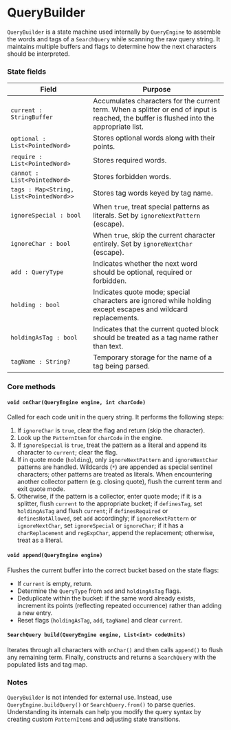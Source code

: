 # QueryBuilder

`QueryBuilder` is a state machine used internally by `QueryEngine` to assemble the words and tags of a `SearchQuery` while scanning the raw query string.  It maintains multiple buffers and flags to determine how the next characters should be interpreted.

### State fields

| Field | Purpose |
|-------|---------|
| `current : StringBuffer` | Accumulates characters for the current term.  When a splitter or end of input is reached, the buffer is flushed into the appropriate list. |
| `optional : List<PointedWord>` | Stores optional words along with their points. |
| `require : List<PointedWord>` | Stores required words. |
| `cannot : List<PointedWord>` | Stores forbidden words. |
| `tags : Map<String, List<PointedWord>>` | Stores tag words keyed by tag name. |
| `ignoreSpecial : bool` | When `true`, treat special patterns as literals.  Set by `ignoreNextPattern` (escape). |
| `ignoreChar : bool` | When `true`, skip the current character entirely.  Set by `ignoreNextChar` (escape). |
| `add : QueryType` | Indicates whether the next word should be optional, required or forbidden. |
| `holding : bool` | Indicates quote mode; special characters are ignored while holding except escapes and wildcard replacements. |
| `holdingAsTag : bool` | Indicates that the current quoted block should be treated as a tag name rather than text. |
| `tagName : String?` | Temporary storage for the name of a tag being parsed. |

### Core methods

#### `void onChar(QueryEngine engine, int charCode)`

Called for each code unit in the query string.  It performs the following steps:

1. If `ignoreChar` is `true`, clear the flag and return (skip the character).
2. Look up the `PatternItem` for `charCode` in the engine.
3. If `ignoreSpecial` is `true`, treat the pattern as a literal and append its character to `current`; clear the flag.
4. If in quote mode (`holding`), only `ignoreNextPattern` and `ignoreNextChar` patterns are handled.  Wildcards (`*`) are appended as special sentinel characters; other patterns are treated as literals.  When encountering another collector pattern (e.g. closing quote), flush the current term and exit quote mode.
5. Otherwise, if the pattern is a collector, enter quote mode; if it is a splitter, flush `current` to the appropriate bucket; if `definesTag`, set `holdingAsTag` and flush `current`; if `definesRequired` or `definesNotAllowed`, set `add` accordingly; if `ignoreNextPattern` or `ignoreNextChar`, set `ignoreSpecial` or `ignoreChar`; if it has a `charReplacement` and `regExpChar`, append the replacement; otherwise, treat as a literal.

#### `void append(QueryEngine engine)`

Flushes the current buffer into the correct bucket based on the state flags:

- If `current` is empty, return.
- Determine the `QueryType` from `add` and `holdingAsTag` flags.
- Deduplicate within the bucket: if the same word already exists, increment its points (reflecting repeated occurrence) rather than adding a new entry.
- Reset flags (`holdingAsTag`, `add`, `tagName`) and clear `current`.

#### `SearchQuery build(QueryEngine engine, List<int> codeUnits)`

Iterates through all characters with `onChar()` and then calls `append()` to flush any remaining term.  Finally, constructs and returns a `SearchQuery` with the populated lists and tag map.

### Notes

`QueryBuilder` is not intended for external use.  Instead, use `QueryEngine.buildQuery()` or `SearchQuery.from()` to parse queries.  Understanding its internals can help you modify the query syntax by creating custom `PatternItem`s and adjusting state transitions.
